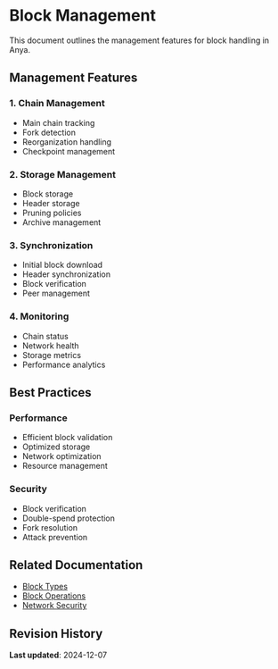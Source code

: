 # Block Management

This document outlines the management features for block handling in Anya.

## Management Features

### 1. Chain Management

- Main chain tracking
- Fork detection
- Reorganization handling
- Checkpoint management

### 2. Storage Management

- Block storage
- Header storage
- Pruning policies
- Archive management

### 3. Synchronization

- Initial block download
- Header synchronization
- Block verification
- Peer management

### 4. Monitoring

- Chain status
- Network health
- Storage metrics
- Performance analytics

## Best Practices

### Performance

- Efficient block validation
- Optimized storage
- Network optimization
- Resource management

### Security

- Block verification
- Double-spend protection
- Fork resolution
- Attack prevention

## Related Documentation

- [Block Types](block-types.md)
- [Block Operations](block-operations.md)
- [Network Security](../security/network-security.md)

## Revision History

**Last updated**: 2024-12-07
